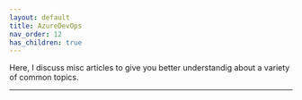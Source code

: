 ```yaml
---
layout: default
title: AzureDevOps
nav_order: 12
has_children: true
---
```


Here, I discuss misc articles to give you better understandig about a variety of common topics.

---
